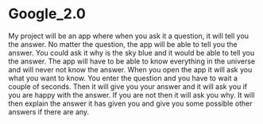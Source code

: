 # Google_2.0
My project will be an app where when you ask it a question, it will tell you the answer. No matter the question, the app will be able to tell you the answer. You could ask it why is the sky blue and it would be able to tell you the answer. The app will have to be able to know everything in the universe and will never not know the answer. 
When you open the app it will ask you what you want to know. You enter the question and you have to wait a couple of seconds. Then it will give you your answer and it will ask you if you are happy with the answer. If you are not then it will ask you why.  It will then explain the answer it has given you and give you some possible other answers if there are any. 
